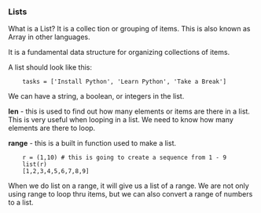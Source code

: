 ### Lists
What is a List? It is a collec tion or grouping of items.
This is also known as Array in other languages.

It is a fundamental data structure for organizing collections of items.

A list should look like this:
```
    tasks = ['Install Python', 'Learn Python', 'Take a Break']
```
We can have a string, a boolean, or integers in the list.

**len** - this is used to find out how many elements or items are there in a list.
This is very useful when looping in a list. We need to know how many elements are there to loop.

**range** - this is a built in function used to make a list.

```
    r = (1,10) # this is going to create a sequence from 1 - 9
    list(r)
    [1,2,3,4,5,6,7,8,9]
```
When we do list on a range, it will give us a list of a range. We are not only using range to loop thru items, but we can also convert a range of numbers to a list.